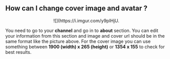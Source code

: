 ## How can I change cover image and avatar ?

<center>![](https://i.imgur.com/y9plHjU.</center>

You need to go to your **channel** and go in to **about** section. You can edit your information from this section and image and cover url should be in the same format like the picture above. For the cover image you can use something between **1900 (width) x 265 (height)** or **1354 x 155** to check for best results.
